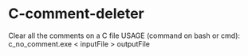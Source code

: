 # C-comment-deleter
Clear all the comments on a C file
USAGE (command on bash or cmd):
c_no_comment.exe < inputFile > outputFile
